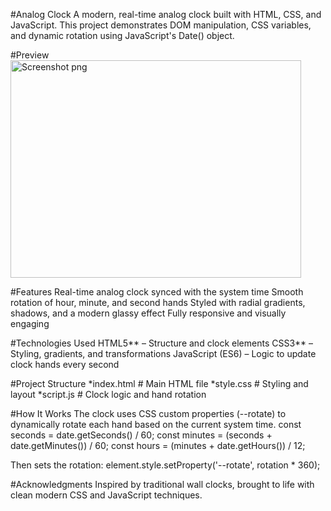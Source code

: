 #Analog Clock
A modern, real-time analog clock built with HTML, CSS, and JavaScript. This project demonstrates DOM manipulation, CSS variables, and dynamic rotation using JavaScript's Date() object.

#Preview
<img width="465" height="348" alt="Screenshot png" src="https://github.com/user-attachments/assets/b885f9fa-3eac-4618-997a-d9afae0ecdb9" />

#Features
Real-time analog clock synced with the system time
Smooth rotation of hour, minute, and second hands
Styled with radial gradients, shadows, and a modern glassy effect
Fully responsive and visually engaging

#Technologies Used
 HTML5** – Structure and clock elements
 CSS3** – Styling, gradients, and transformations
 JavaScript (ES6) – Logic to update clock hands every second

#Project Structure
*index.html # Main HTML file
*style.css # Styling and layout
*script.js # Clock logic and hand rotation

#How It Works
The clock uses CSS custom properties (--rotate) to dynamically rotate each hand based on the current system time.
const seconds = date.getSeconds() / 60;
     const minutes = (seconds + date.getMinutes()) / 60;
      const hours = (minutes + date.getHours()) / 12;
      
Then sets the rotation:
element.style.setProperty('--rotate', rotation * 360);

#Acknowledgments
Inspired by traditional wall clocks, brought to life with clean modern CSS and JavaScript techniques.
